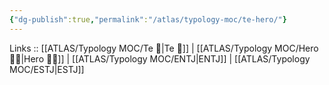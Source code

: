 ```yaml
---
{"dg-publish":true,"permalink":"/atlas/typology-moc/te-hero/"}
---
```


Links :: [[ATLAS/Typology MOC/Te 🏹\|Te 🏹]] | [[ATLAS/Typology MOC/Hero 🦸‍♂️\|Hero 🦸‍♂️]] | [[ATLAS/Typology MOC/ENTJ\|ENTJ]] | [[ATLAS/Typology MOC/ESTJ\|ESTJ]]

